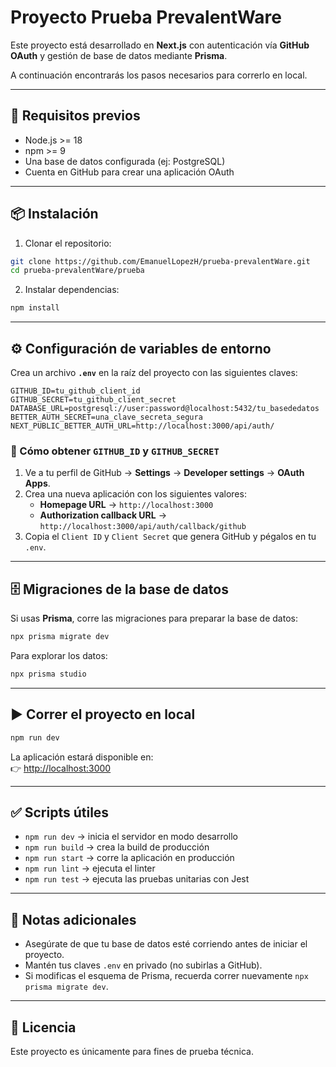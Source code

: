 # Proyecto Prueba PrevalentWare

Este proyecto está desarrollado en **Next.js** con autenticación vía **GitHub OAuth** y gestión de base de datos mediante **Prisma**.  

A continuación encontrarás los pasos necesarios para correrlo en local.

---

## 🚀 Requisitos previos

- Node.js >= 18  
- npm >= 9  
- Una base de datos configurada (ej: PostgreSQL)  
- Cuenta en GitHub para crear una aplicación OAuth  

---

## 📦 Instalación

1. Clonar el repositorio:

```bash
git clone https://github.com/EmanuelLopezH/prueba-prevalentWare.git
cd prueba-prevalentWare/prueba
```

2. Instalar dependencias:

```bash
npm install
```

---

## ⚙️ Configuración de variables de entorno

Crea un archivo **`.env`** en la raíz del proyecto con las siguientes claves:

```env
GITHUB_ID=tu_github_client_id
GITHUB_SECRET=tu_github_client_secret
DATABASE_URL=postgresql://user:password@localhost:5432/tu_basededatos
BETTER_AUTH_SECRET=una_clave_secreta_segura
NEXT_PUBLIC_BETTER_AUTH_URL=http://localhost:3000/api/auth/
```

### 📌 Cómo obtener `GITHUB_ID` y `GITHUB_SECRET`
1. Ve a tu perfil de GitHub → **Settings** → **Developer settings** → **OAuth Apps**.  
2. Crea una nueva aplicación con los siguientes valores:  
   - **Homepage URL** → `http://localhost:3000`  
   - **Authorization callback URL** → `http://localhost:3000/api/auth/callback/github`  
3. Copia el `Client ID` y `Client Secret` que genera GitHub y pégalos en tu `.env`.

---

## 🗄️ Migraciones de la base de datos

Si usas **Prisma**, corre las migraciones para preparar la base de datos:

```bash
npx prisma migrate dev
```

Para explorar los datos:

```bash
npx prisma studio
```

---

## ▶️ Correr el proyecto en local

```bash
npm run dev
```

La aplicación estará disponible en:  
👉 [http://localhost:3000](http://localhost:3000)

---

## ✅ Scripts útiles

- `npm run dev` → inicia el servidor en modo desarrollo  
- `npm run build` → crea la build de producción  
- `npm run start` → corre la aplicación en producción  
- `npm run lint` → ejecuta el linter  
- `npm run test` → ejecuta las pruebas unitarias con Jest  

---

## 🔑 Notas adicionales

- Asegúrate de que tu base de datos esté corriendo antes de iniciar el proyecto.  
- Mantén tus claves `.env` en privado (no subirlas a GitHub).  
- Si modificas el esquema de Prisma, recuerda correr nuevamente `npx prisma migrate dev`.  

---

## 📝 Licencia

Este proyecto es únicamente para fines de prueba técnica.  
